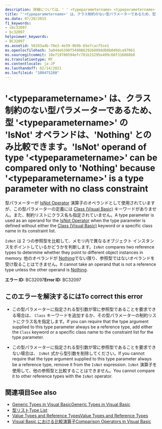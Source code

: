 ```yaml
---
description: 詳細については、' ' <typeparametername> <typeparametername> はクラス制約のない型パラメーターであるため、型 ' ' の ' IsNot ' オペランドは ' Nothing ' とのみ比較できます。
title: "'<typeparametername>' は、クラス制約のない型パラメーターであるため、型 '<typeparametername>' の 'IsNot' オペランドは、'Nothing' とのみ比較できます。"
ms.date: 07/20/2015
f1_keywords:
- vbc32097
- bc32097
helpviewer_keywords:
- BC32097
ms.assetid: 50283a4b-70e3-4e59-9b9b-65e7cacf5ce1
ms.openlocfilehash: 3a044eb390f5490862926809dd60b049dca97061
ms.sourcegitcommit: 10e719780594efc781b15295e499c66f316068b8
ms.translationtype: MT
ms.contentlocale: ja-JP
ms.lasthandoff: 02/14/2021
ms.locfileid: "100475280"
---
```

# <a name="isnot-operand-of-type-typeparametername-can-be-compared-only-to-nothing-because-typeparametername-is-a-type-parameter-with-no-class-constraint"></a><span data-ttu-id="23fdd-103">'\<typeparametername>' は、クラス制約のない型パラメーターであるため、型 '\<typeparametername>' の 'IsNot' オペランドは、'Nothing' とのみ比較できます。</span><span class="sxs-lookup"><span data-stu-id="23fdd-103">'IsNot' operand of type '\<typeparametername>' can be compared only to 'Nothing' because '\<typeparametername>' is a type parameter with no class constraint</span></span>

<span data-ttu-id="23fdd-104">型パラメーターが [IsNot Operator](../language-reference/operators/isnot-operator.md) 演算子のオペランドとして使用されていますが、この型パラメーターの定義には [Class (Visual Basic)](../language-reference/statements/class-statement.md) キーワードがありません。また、制約リストにクラス名も指定されていません。</span><span class="sxs-lookup"><span data-stu-id="23fdd-104">A type parameter is used as an operand for the [IsNot Operator](../language-reference/operators/isnot-operator.md) when the type parameter is defined without either the [Class (Visual Basic)](../language-reference/statements/class-statement.md) keyword or a specific class name in its constraint list.</span></span>  
  
 <span data-ttu-id="23fdd-105">`IsNot` は 2 つの参照型を比較して、メモリ内で異なるオブジェクト インスタンスをポイントしているかどうかを判断します。</span><span class="sxs-lookup"><span data-stu-id="23fdd-105">`IsNot` compares two reference types to determine whether they point to different object instances in memory.</span></span> <span data-ttu-id="23fdd-106">他のオペランドが [Nothing](../language-reference/nothing.md)でない限り、参照型ではないオペランドを受け取ることはできません。</span><span class="sxs-lookup"><span data-stu-id="23fdd-106">It cannot take an operand that is not a reference type unless the other operand is [Nothing](../language-reference/nothing.md).</span></span>  
  
 <span data-ttu-id="23fdd-107">**エラー ID:** BC32097</span><span class="sxs-lookup"><span data-stu-id="23fdd-107">**Error ID:** BC32097</span></span>  
  
## <a name="to-correct-this-error"></a><span data-ttu-id="23fdd-108">このエラーを解決するには</span><span class="sxs-lookup"><span data-stu-id="23fdd-108">To correct this error</span></span>  
  
- <span data-ttu-id="23fdd-109">この型パラメーターに指定される型引数が常に参照型であることを要求できる場合は、 `Class` キーワードを追加するか、その型パラメーターの制約リストにクラス名を指定します。</span><span class="sxs-lookup"><span data-stu-id="23fdd-109">If you can require that the type argument supplied to this type parameter always be a reference type, add either the `Class` keyword or a specific class name to the constraint list for the type parameter.</span></span>  
  
- <span data-ttu-id="23fdd-110">この型パラメーターに指定される型引数が常に参照型であることを要求できない場合は、 `IsNot` 式から型引数を削除してください。</span><span class="sxs-lookup"><span data-stu-id="23fdd-110">If you cannot require that the type argument supplied to this type parameter always be a reference type, remove it from the `IsNot` expression.</span></span> <span data-ttu-id="23fdd-111">`IsNot` 演算子を使用して、他の参照型と比較することはできません。</span><span class="sxs-lookup"><span data-stu-id="23fdd-111">You cannot compare it to other reference types with the `IsNot` operator.</span></span>  
  
## <a name="see-also"></a><span data-ttu-id="23fdd-112">関連項目</span><span class="sxs-lookup"><span data-stu-id="23fdd-112">See also</span></span>

- [<span data-ttu-id="23fdd-113">Generic Types in Visual Basic</span><span class="sxs-lookup"><span data-stu-id="23fdd-113">Generic Types in Visual Basic</span></span>](../programming-guide/language-features/data-types/generic-types.md)
- [<span data-ttu-id="23fdd-114">型リスト</span><span class="sxs-lookup"><span data-stu-id="23fdd-114">Type List</span></span>](../language-reference/statements/type-list.md)
- [<span data-ttu-id="23fdd-115">Value Types and Reference Types</span><span class="sxs-lookup"><span data-stu-id="23fdd-115">Value Types and Reference Types</span></span>](../programming-guide/language-features/data-types/value-types-and-reference-types.md)
- [<span data-ttu-id="23fdd-116">Visual Basic における比較演算子</span><span class="sxs-lookup"><span data-stu-id="23fdd-116">Comparison Operators in Visual Basic</span></span>](../programming-guide/language-features/operators-and-expressions/comparison-operators.md)
